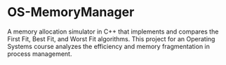# OS-MemoryManager
A memory allocation simulator in C++ that implements and compares the First Fit, Best Fit, and Worst Fit algorithms. This project for an Operating Systems course analyzes the efficiency and memory fragmentation in process management.
